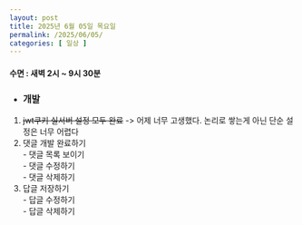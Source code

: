 ```yaml
---
layout: post
title: 2025년 6월 05일 목요일
permalink: /2025/06/05/
categories: [ 일상 ]
---
```

#### 수면 : 새벽 2시 ~ 9시 30분
* ### 개발
1. ~~jwt쿠키 실서버 설정 모두 완료~~ -> 어제 너무 고생했다. 논리로 쌓는게 아닌 단순 설정은 너무 어렵다
1. 댓글 개발 완료하기<br>- 댓글 목록 보이기<br>- 댓글 수정하기<br>- 댓글 삭제하기
1. 답글 저장하기<br>- 답글 수정하기<br>- 답글 삭제하기